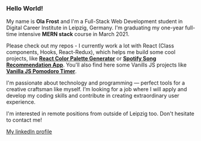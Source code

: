 ### Hello World!

My name is **Ola Frost** and I'm a Full-Stack Web Development student in Digital
Career Institute in Leipzig, Germany. I'm graduating my one-year full-time
intensive **MERN stack** course in March 2021.

Please check out my repos - I currently work a lot with React (Class components, Hooks, React-Redux), which helps me build some cool projects, like **[React Color Palette Generator](https://github.com/OlaFro/React-color-palette-generator)** or **[Spotify Song Recommendation App](https://github.com/OlaFro/SpotifyAPI)**. You'll also find here some Vanills JS projects like **[Vanilla JS Pomodoro Timer](https://github.com/OlaFro/Pomodoro-Timer)**.

I'm passionate about technology and programming — perfect tools for a creative
craftsman like myself. I’m looking for a job where I will apply and develop my coding skills and contribute in creating
extraordinary user experience.

I'm interested in remote positions from outside of Leipzig too. Don't hesitate
to contact me!

[My linkedIn profile](www.linkedin.com/in/ola-frost)
